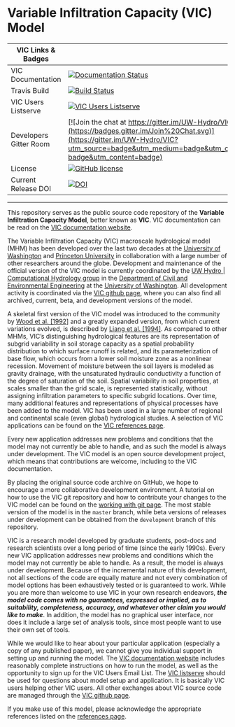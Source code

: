 # Variable Infiltration Capacity (VIC) Model

| VIC Links & Badges              |                                                                             |
|------------------------|----------------------------------------------------------------------------------------------------------------------------------------------------------------------------------------------------------|
| VIC Documentation      | [![Documentation Status](https://readthedocs.org/projects/vic/badge/?version=latest)](http://vic.readthedocs.org/en/latest/)                                                                             |
| Travis Build           | [![Build Status](https://travis-ci.org/UW-Hydro/VIC.png?branch=develop)](https://travis-ci.org/UW-Hydro/VIC)                                                                                             |
| VIC Users Listserve    | [![VIC Users Listserve](https://img.shields.io/badge/VIC%20Users%20Listserve-Active-blue.svg)](https://mailman.u.washington.edu/mailman/listinfo/vic_users)                                              |
| Developers Gitter Room | [![Join the chat at https://gitter.im/UW-Hydro/VIC](https://badges.gitter.im/Join%20Chat.svg)](https://gitter.im/UW-Hydro/VIC?utm_source=badge&utm_medium=badge&utm_campaign=pr-badge&utm_content=badge) |
| License                | [![GitHub license](https://img.shields.io/badge/license-GPLv2-blue.svg)](https://raw.githubusercontent.com/UW-Hydro/VIC/master/LICENSE.txt)                                                              |
| Current Release DOI    | [![DOI](https://zenodo.org/badge/doi/10.5281/zenodo.22307.svg)](http://dx.doi.org/10.5281/zenodo.22307)                                                                                                  |

----------

This repository serves as the public source code repository of the **Variable Infiltration Capacity Model**, better known as **VIC**. VIC documentation can be read on the [VIC documentation website](http://vic.readthedocs.org).

The Variable Infiltration Capacity (VIC) macroscale hydrological model (MHM) has been developed over the last two decades at the [University of Washington](http://hydro.washington.edu) and [Princeton University](http://hydrology.princeton.edu) in collaboration with a large number of other researchers around the globe. Development and maintenance of the official version of the VIC model is currently coordinated by the [UW Hydro | Computational Hydrology group](http://www.hydro.washington.edu) in the [Department of Civil and Environmental Engineering](http://www.ce.washington.edu) at the [University of Washington](http://www.washington.edu). All development activity is coordinated via the [VIC github page](https://github.com/UW-Hydro/VIC), where you can also find all archived, current, beta, and development versions of the model.

A skeletal first version of the VIC model was introduced to the community by [Wood et al. [1992]](http://dx.doi.org/10.1029/91JD01786) and a greatly expanded version, from which current variations evolved, is described by [Liang et al. [1994]](http://dx.doi.org/10.1029/94jd00483). As compared to other MHMs, VIC’s distinguishing hydrological features are its representation of subgrid variability in soil storage capacity as a spatial probability distribution to which surface runoff is related, and its parameterization of base flow, which occurs from a lower soil moisture zone as a nonlinear recession. Movement of moisture between the soil layers is modeled as gravity drainage, with the unsaturated hydraulic conductivity a function of the degree of saturation of the soil. Spatial variability in soil properties, at scales smaller than the grid scale, is represented statistically, without assigning infiltration parameters to specific subgrid locations. Over time, many additional features and representations of physical processes have been added to the model. VIC has been used in a large number of regional and continental scale (even global) hydrological studies. A selection of VIC applications can be found on the [VIC references page](http://vic.readthedocs.org/en/latest/Documentation/References/).

Every new application addresses new problems and conditions that the model may not currently be able to handle, and as such the model is always under development. The VIC model is an open source development project, which means that contributions are welcome, including to the VIC documentation.

By placing the original source code archive on GitHub, we hope to encourage a more collaborative development environment. A tutorial on how to use the VIC git repository and how to contribute your changes to the VIC model can be found on the [working with git page](http://vic.readthedocs.org/en/latest/Development/working-with-git/). The most stable version of the model is in the `master` branch, while beta versions of releases under development can be obtained from the `development` branch of this repository.

VIC is a research model developed by graduate students, post-docs and research scientists over a long period of time (since the early 1990s). Every new VIC application addresses new problems and conditions which the model may not currently be able to handle. As a result, the model is always under development. Because of the incremental nature of this development, not all sections of the code are equally mature and not every combination of model options has been exhaustively tested or is guaranteed to work. While you are more than welcome to use VIC in your own research endeavors, _**the model code comes with no guarantees, expressed or implied, as to suitability, completeness, accuracy, and whatever other claim you would like to make**_. In addition, the model has no graphical user interface, nor does it include a large set of analysis tools, since most people want to use their own set of tools.

While we would like to hear about your particular application (especially a copy of any published paper), we cannot give you individual support in setting up and running the model. The [VIC documentation website](http://vic.readthedocs.org) includes reasonably complete instructions on how to run the model, as well as the opportunity to sign up for the VIC Users Email List. The [VIC listserve](https://mailman.u.washington.edu/mailman/listinfo/vic_users) should be used for questions about model setup and application. It is basically VIC users helping other VIC users. All other exchanges about VIC source code are managed through the [VIC github page](https://github.com/UW-Hydro/VIC).

If you make use of this model, please acknowledge the appropriate references listed on the [references page](http://vic.readthedocs.org/en/latest/Documentation/References/).
